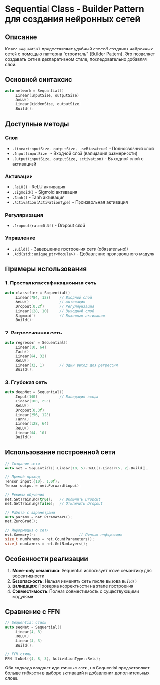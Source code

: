 # Sequential Class - Builder Pattern для создания нейронных сетей

## Описание

Класс `Sequential` предоставляет удобный способ создания нейронных сетей с помощью паттерна "строитель" (Builder Pattern). Это позволяет создавать сети в декларативном стиле, последовательно добавляя слои.

## Основной синтаксис

```cpp
auto network = Sequential()
    .Linear(inputSize, outputSize)
    .ReLU()
    .Linear(hiddenSize, outputSize)
    .Build();
```

## Доступные методы

### Слои
- `.Linear(inputSize, outputSize, useBias=true)` - Полносвязный слой
- `.Input(inputSize)` - Входной слой (валидация размерности)
- `.Output(inputSize, outputSize, activation)` - Выходной слой с активацией

### Активации
- `.ReLU()` - ReLU активация
- `.Sigmoid()` - Sigmoid активация  
- `.Tanh()` - Tanh активация
- `.Activation(ActivationType)` - Произвольная активация

### Регуляризация
- `.Dropout(rate=0.5f)` - Dropout слой

### Управление
- `.Build()` - Завершение построения сети (обязательно!)
- `.Add(std::unique_ptr<Module>)` - Добавление произвольного модуля

## Примеры использования

### 1. Простая классификационная сеть
```cpp
auto classifier = Sequential()
    .Linear(784, 128)    // Входной слой
    .ReLU()              // Активация
    .Dropout(0.2f)       // Регуляризация
    .Linear(128, 10)     // Выходной слой
    .Sigmoid()           // Выходная активация
    .Build();
```

### 2. Регрессионная сеть
```cpp
auto regressor = Sequential()
    .Linear(10, 64)
    .Tanh()
    .Linear(64, 32)
    .ReLU()
    .Linear(32, 1)       // Один выход для регрессии
    .Build();
```

### 3. Глубокая сеть
```cpp
auto deepNet = Sequential()
    .Input(100)          // Валидация входа
    .Linear(100, 256)
    .ReLU()
    .Dropout(0.3f)
    .Linear(256, 128)
    .Tanh()
    .Linear(128, 64)
    .ReLU()
    .Linear(64, 10)
    .Build();
```

## Использование построенной сети

```cpp
// Создание сети
auto net = Sequential().Linear(10, 5).ReLU().Linear(5, 2).Build();

// Прямой проход
Tensor input({10}, 1.0f);
Tensor output = net.Forward(input);

// Режимы обучения
net.SetTraining(true);   // Включить Dropout
net.SetTraining(false);  // Отключить Dropout

// Работа с параметрами
auto params = net.Parameters();
net.ZeroGrad();

// Информация о сети
net.Summary();                    // Полная информация
size_t numParams = net.CountParameters();
size_t numLayers = net.GetNumLayers();
```

## Особенности реализации

1. **Move-only семантика**: Sequential использует move семантику для эффективности
2. **Безопасность**: Нельзя изменять сеть после вызова `Build()`
3. **Валидация**: Проверка корректности на этапе построения
4. **Совместимость**: Полная совместимость с существующими модулями

## Сравнение с FFN

```cpp
// Sequential стиль
auto seqNet = Sequential()
    .Linear(4, 8)
    .ReLU()
    .Linear(8, 3)
    .Build();

// FFN стиль
FFN ffnNet({4, 8, 3}, ActivationType::Relu);
```

Оба подхода создают идентичные сети, но Sequential предоставляет больше гибкости в выборе активаций и добавлении дополнительных слоев. 
